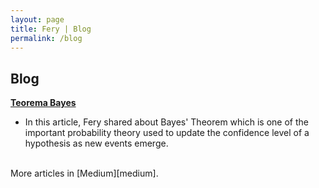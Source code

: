 ```yaml
---
layout: page
title: Fery | Blog
permalink: /blog
---
```


<h2>Blog</h2>

**[Teorema Bayes][teorema_bayes]**
- In this article, Fery shared about Bayes' Theorem which is one of the important probability theory used to update the confidence level of a hypothesis as new events emerge.

<br>
More articles in [Medium][medium].


[medium]: https://imfery.medium.com/
[teorema_bayes]: https://imfery.medium.com/teorema-bayes-54448b6221b1